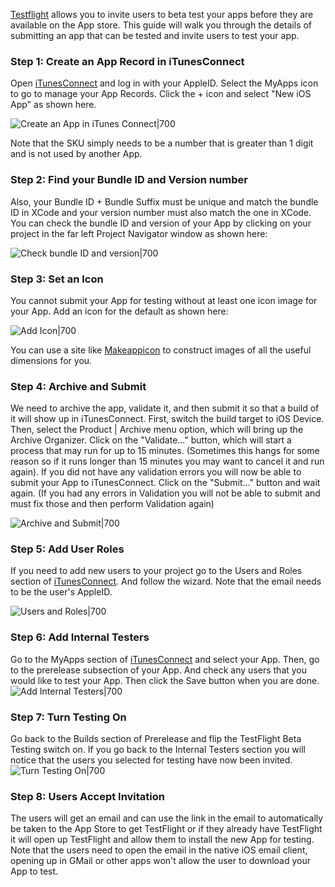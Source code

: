 [Testflight](https://developer.apple.com/testflight/) allows you to invite users to beta test your apps before they are available on the App store. This guide will walk you through the details of submitting an app that can be tested and invite users to test your app.

### Step 1: Create an App Record in iTunesConnect

Open [iTunesConnect](https://itunesconnect.apple.com) and log in with your AppleID. Select the MyApps icon to go to manage your App Records. Click the + icon and select "New iOS App" as shown here.

![Create an App in iTunes Connect|700](https://i.imgur.com/95JJRJU.gif)

Note that the SKU simply needs to be a number that is greater than 1 digit and is not used by another App.

### Step 2: Find your Bundle ID and Version number
Also,  your Bundle ID + Bundle Suffix must be unique and match the bundle ID in XCode and your version number must also match the one in XCode. You can check the bundle ID and version of your App by clicking on your project in the far left Project Navigator window as shown here:

![Check bundle ID and version|700](https://i.imgur.com/bTMLewo.gif)

### Step 3: Set an Icon
You cannot submit your App for testing without at least one icon image for your App. Add an icon for the default as shown here:

![Add Icon|700](https://i.imgur.com/nJkyncD.gif)

You can use a site like [Makeappicon](http://makeappicon.com/) to construct images of all the useful dimensions for you.

### Step 4: Archive and Submit
We need to archive the app, validate it, and then submit it so that a build of it will show up in iTunesConnect. First, switch the build target to iOS Device. Then, select the Product | Archive menu option, which will bring up the Archive Organizer. Click on the "Validate..." button, which will start a process that may run for up to 15 minutes. (Sometimes this hangs for some reason so if it runs longer than 15 minutes you may want to cancel it and run again). If you did not have any validation errors you will now be able to submit your App to iTunesConnect. Click on the "Submit..." button and wait again. (If you had any errors in Validation you will not be able to submit and must fix those and then perform Validation again)

![Archive and Submit|700](https://i.imgur.com/LAce2LX.gif)

### Step 5: Add User Roles

If you need to add new users to your project go to the Users and Roles section of [iTunesConnect](https://itunesconnect.apple.com). And follow the wizard. Note that the email needs to be the user's AppleID.

![Users and Roles|700](https://i.imgur.com/37E2TfW.gif)

### Step 6: Add Internal Testers

Go to the MyApps section of [iTunesConnect](https://itunesconnect.apple.com) and select your App. Then, go to the prerelease subsection of your App. And check any users that you would like to test your App. Then click the Save button when you are done.
![Add Internal Testers|700](https://i.imgur.com/KJ0Vsa6.gif)


### Step 7: Turn Testing On

Go back to the Builds section of Prerelease and flip the TestFlight Beta Testing switch on. If you go back to the Internal Testers section you will notice that the users you selected for testing have now been invited.
![Turn Testing On|700](https://i.imgur.com/pNs3JOG.gif)

### Step 8: Users Accept Invitation

The users will get an email and can use the link in the email to automatically be taken to the App Store to get TestFlight or if they already have TestFlight it will open up TestFlight and allow them to install the new App for testing. Note that the users need to open the email in the native iOS email client, opening up in GMail or other apps won't allow the user to download your App to test.
